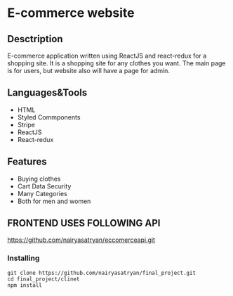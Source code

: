 # E-commerce website

## Desctription

E-commerce application written using ReactJS and react-redux for a shopping site. It is a shopping site for any clothes you want. The main page is for users, but website also will have a page for admin.


## Languages&Tools

- HTML 
- Styled Commponents
- Stripe 
- ReactJS
- React-redux

## Features
 
- Buying clothes
- Cart Data Security
- Many Categories
- Both for men and women


## FRONTEND USES FOLLOWING API

https://github.com/nairyasatryan/eccomerceapi.git


### Installing
```
git clone https://github.com/nairyasatryan/final_project.git  
cd final_project/clinet  
npm install
```
